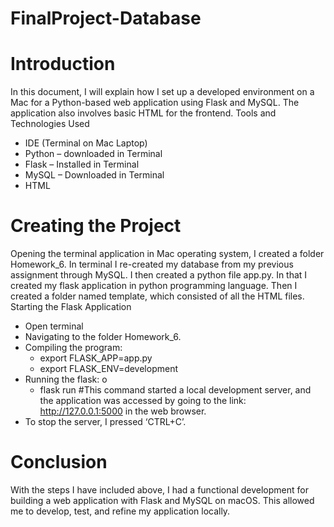 # FinalProject-Database


# Introduction
In this document, I will explain how I set up a developed environment on a Mac for a Python-based web application using Flask and MySQL. The application also involves basic HTML for the frontend.
Tools and Technologies Used
- IDE (Terminal on Mac Laptop)
- Python – downloaded in Terminal
- Flask – Installed in Terminal
- MySQL – Downloaded in Terminal
- HTML

# Creating the Project
Opening the terminal application in Mac operating system, I created a folder Homework_6. In terminal I re-created my database from my previous assignment through MySQL. I then created a python file app.py. In that I created my flask application in python programming language. Then I created a folder named template, which consisted of all the HTML files.
Starting the Flask Application
- Open terminal
- Navigating to the folder Homework_6.
- Compiling the program:
  - export FLASK_APP=app.py
  - export FLASK_ENV=development
- Running the flask: o
  - flask run #This command started a local development server, and the application was accessed by going to the link: http://127.0.0.1:5000 in the web browser.
- To stop the server, I pressed ‘CTRL+C’.

# Conclusion
With the steps I have included above, I had a functional development for building a web application with Flask and MySQL on macOS. This allowed me to develop, test, and refine my application locally.
